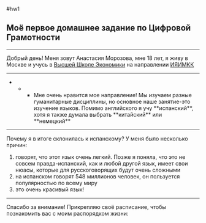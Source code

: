 #hw1
## Моё первое домашнее задание по Цифровой Грамотности
***
Добрый день! Меня зовут Анастасия Морозова, мне 18 лет, я живу в Москве и учусь в [Высшей Школе Экономики](https://www.hse.ru/ "Высшей Школе Экономики") на направлении [ИЯИМКК](https://www.hse.ru/ba/lang/ "ИЯИМКК")
* * *
* * * Мне очень нравится мое направление! Мы изучаем разные гуманитарные дисциплины, но основное наше занятие-это изучение языков. Помимо английского я учу \*\*испанский\*\*, хотя я также думала выбрать \*\*китайский\*\* или \*\*немецкий\*\* 
* * *
Почему я в итоге склонилась к испанскому? У меня было несколько причин:
1. говорят, что этот язык очень легкий. Позже я поняла, что это не совсем правда-испанский, как и любой другой язык, имеет свои нюасы, которые для русскоговорящих будут очень сложными
2. на испанском говорят 548 миллионов человек, он пользуется популярностью по всему миру
3. это очень красивый язык! 
***
Спасибо за внимание! Прикрепляю своё расписание, чтобы познакомить вас с моим распорядком жизни:
